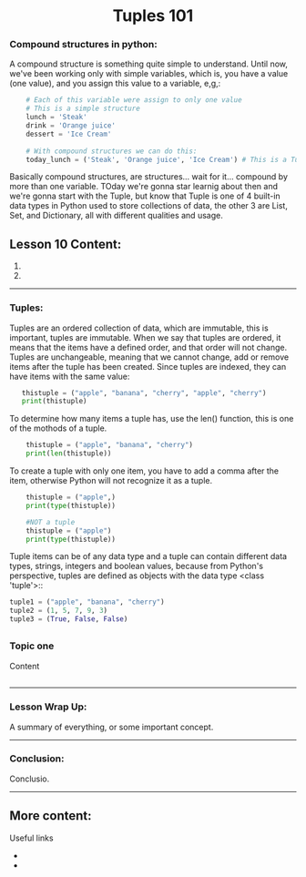 <div align="center">
  
# Tuples 101

</div>

### Compound structures in python:

A compound structure is something quite simple to understand. Until now, we've been working only with simple variables, which is, you have a value (one value), and you assign this value to a variable, e,g,:


````python
    # Each of this variable were assign to only one value
    # This is a simple structure
    lunch = 'Steak'
    drink = 'Orange juice'
    dessert = 'Ice Cream'
    
    # With compound structures we can do this:
    today_lunch = ('Steak', 'Orange juice', 'Ice Cream') # This is a Tuple btw
````
Basically compound structures, are structures... wait for it... compound by more than one variable. TOday we're gonna star learnig about then and we're gonna start with the Tuple, but know that Tuple is one of 4 built-in data types in Python used to store collections of data, the other 3 are List, Set, and Dictionary, all with different qualities and usage.

##

## Lesson 10 Content:
1. []()
2. []()

---

### Tuples:

Tuples are an ordered collection of data, which are immutable, this is important, tuples are immutable. When we say that tuples are ordered, it means that the items have a defined order, and that order will not change. Tuples are unchangeable, meaning that we cannot change, add or remove items after the tuple has been created. Since tuples are indexed, they can have items with the same value:

```python   
   thistuple = ("apple", "banana", "cherry", "apple", "cherry")
   print(thistuple)    
```
    
To determine how many items a tuple has, use the len() function, this is one of the mothods of a tuple.

```python
    thistuple = ("apple", "banana", "cherry")
    print(len(thistuple))
```

To create a tuple with only one item, you have to add a comma after the item, otherwise Python will not recognize it as a tuple.

```python
    thistuple = ("apple",)
    print(type(thistuple))

    #NOT a tuple
    thistuple = ("apple")
    print(type(thistuple))
```

Tuple items can be of any data type and  a tuple can contain different data types, strings, integers and boolean values, because from Python's perspective, tuples are defined as objects with the data type <class 'tuple'>::

```python
tuple1 = ("apple", "banana", "cherry")
tuple2 = (1, 5, 7, 9, 3)
tuple3 = (True, False, False)
```
    
    
##

### Topic one

Content

##

---

### Lesson Wrap Up:

A summary of everything, or some important concept.

---
      
### Conclusion:

Conclusio.

---

## More content:

Useful links

- []()
- []()

